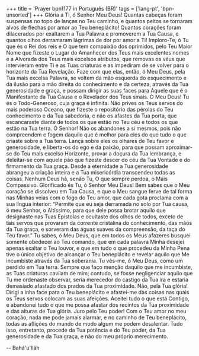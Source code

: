 +++
title = 'Prayer bpn1177 in Português (BR)'
tags = ['lang-pt', 'bpn-unsorted']
+++
Glória a Ti, ó Senhor Meu Deus! Quantas cabeças foram suspensas no topo de lanças no Teu caminho, e quantos peitos se tornaram alvos de flechas por amor ao Teu beneplácito! Quantos corações foram dilacerados por exaltarem a Tua Palavra e promoverem a Tua Causa, e quantos olhos derramaram lágrimas de dor por amor a Ti! Imploro-Te, ó Tu que és o Rei dos reis e O que tem compaixão dos oprimidos, pelo Teu Maior Nome que fizeste o Lugar do Amanhecer dos Teus mais excelentes nomes e a Alvorada dos Teus mais excelsos atributos, que removas os véus que intervieram entre Ti e as Tuas criaturas e as impediram de se volver para o horizonte da Tua Revelação. Faze com que elas, então, ó Meu Deus, pela Tua mais excelsa Palavra, se voltem da mão esquerda do esquecimento e da ilusão para a mão direita do conhecimento e da certeza, através da Tua generosidade e graça, e possam dirigir as suas faces para Aquele que é o Manifestante da Tua Causa e o Revelador dos Teus sinais.
Ó Meu Deus! Tu és o Todo-Generoso, cuja graça é infinita. Não prives os Teus servos do mais poderoso Oceano, que fizeste o repositório das pérolas do Teu conhecimento e da Tua sabedoria, e não os afastes da Tua porta, que escancaraste diante de todos os que estão no Teu céu e todos os que estão na Tua terra. Ó Senhor! Não os abandones a si mesmos, pois não compreendem e fogem daquilo que é melhor para eles do que tudo o que criaste sobre a Tua terra. Lança sobre eles os olhares de Teu favor e generosidade, e liberta-os do ego e da paixão, para que possam aproximar-se do Teu mais excelso Horizonte, provar a doçura da Tua lembrança, e deleitar-se com aquele pão que fizeste descer do céu da Tua Vontade e do firmamento da Tua graça. Desde a eternidade a Tua generosidade abrangeu a criação inteira e a Tua misericórdia transcendeu todas as coisas. Nenhum Deus há, senão Tu, O que sempre perdoa, o Mais Compassivo.
Glorificado és Tu, ó Senhor Meu Deus! Bem sabes que o Meu coração se dissolveu em Tua Causa, e que o Meu sangue ferve de tal forma nas Minhas veias com o fogo do Teu amor, que cada gota proclama com a sua língua interior: “Permite que eu seja derramada no solo por Tua causa, ó meu Senhor, o Altíssimo, para que dele possa brotar aquilo que designaste nas Tuas Epístolas e ocultaste dos olhos de todos, exceto de tais servos que provaram da corrente cristalina do conhecimento, das mãos da Tua graça, e sorveram das águas suaves da compreensão, da taça do Teu favor.”
Tu sabes, ó Meu Deus, que em todos os Meus afazeres busquei somente obedecer ao Teu comando, que em cada palavra Minha desejei apenas exaltar o Teu louvor, e que em tudo o que procedeu da Minha Pena tive o único objetivo de alcançar o Teu beneplácito e revelar aquilo que Me incumbiste através da Tua soberania.
Tu vês-me, ó Meu Deus, como um perdido em Tua terra. Sempre que faço menção daquilo que me incumbiste, as Tuas criaturas cavilam de mim; contudo, se fosse negligenciar aquilo que Tu me ordenaste observar, seria merecedor do castigo da Tua ira e estaria demasiado afastado dos prados da Tua proximidade. Não, pela Tua glória! Dirigi a inha face para o Teu beneplácito e afastei-me das coisas nas quais os Teus servos colocam as suas afeições. Aceitei tudo o que está Contigo, e abandonei tudo o que me possa afastar dos recintos da Tua proximidade e das alturas de Tua glória. Juro pelo Teu poder! Com o Teu amor no meu coração, nada me pode jamais alarmar, e no caminho de Teu beneplácito, todas as aflições do mundo de modo algum me podem desalentar. Tudo isso, entretanto, procede da Tua potência e do Teu poder, da Tua generosidade e da Tua graça, e não do meu próprio merecimento.

-- Bahá'u'lláh
